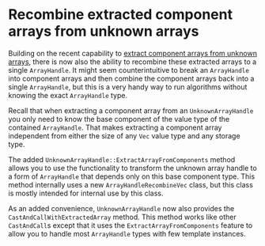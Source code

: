 # Recombine extracted component arrays from unknown arrays

Building on the recent capability to [extract component arrays from unknown
arrays](array-extract-component.md), there is now also the ability to
recombine these extracted arrays to a single `ArrayHandle`. It might seem
counterintuitive to break an `ArrayHandle` into component arrays and then
combine the component arrays back into a single `ArrayHandle`, but this is
a very handy way to run algorithms without knowing the exact `ArrayHandle`
type.

Recall that when extracting a component array from an `UnknownArrayHandle`
you only need to know the base component of the value type of the contained
`ArrayHandle`. That makes extracting a component array independent from
either the size of any `Vec` value type and any storage type.

The added `UnknownArrayHandle::ExtractArrayFromComponents` method allows
you to use the functionality to transform the unknown array handle to a
form of `ArrayHandle` that depends only on this base component type. This
method internally uses a new `ArrayHandleRecombineVec` class, but this
class is mostly intended for internal use by this class.

As an added convenience, `UnknownArrayHandle` now also provides the
`CastAndCallWithExtractedArray` method. This method works like other
`CastAndCall`s except that it uses the `ExtractArrayFromComponents` feature
to allow you to handle most `ArrayHandle` types with few template
instances.

